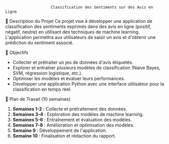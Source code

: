                         Classification des Sentiments sur des Avis en Ligne

                        

📌 Description du Projet
Ce projet vise à développer une application de classification des sentiments exprimés dans des avis en ligne (positif, négatif, neutre) en utilisant des techniques de machine learning. L'application permettra aux utilisateurs de saisir un avis et d'obtenir une prédiction du sentiment associé.

🎯 Objectifs
- Collecter et prétraiter un jeu de données d'avis étiquetés.
- Explorer et entraîner plusieurs modèles de classification (Naive Bayes, SVM, régression logistique, etc.).
- Optimiser les modèles et évaluer leurs performances.
- Développer une application Python avec une interface utilisateur pour la classification en temps réel.

📅 Plan de Travail (10 semaines)
1. **Semaines 1-2** : Collecte et prétraitement des données.
2. **Semaines 3-4** : Exploration des modèles de machine learning.
3. **Semaines 5-6** : Entraînement et évaluation des modèles.
4. **Semaines 7-8** : Amélioration et optimisation des modèles.
5. **Semaine 9** : Développement de l'application.
6. **Semaine 10** : Finalisation et rédaction du rapport.



